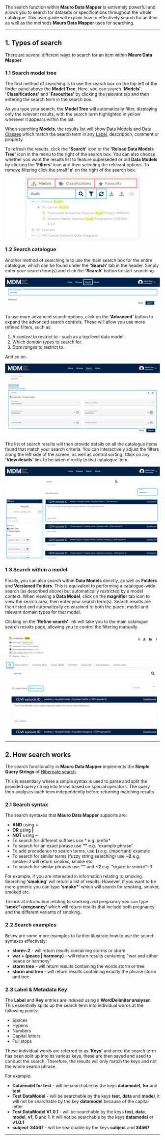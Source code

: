 The search function within **Mauro Data Mapper** is extremely powerful and allows you to search for datasets or specifications throughout the whole catalogue. This user guide will explain how to effectively search for an item as well as the methods **Mauro Data Mapper** uses for searching. 

---

## 1. Types of search

There are several different ways to search for an item within **Mauro Data Mapper**. 

### 1.1 Search model tree

The first method of searching is to use the search box on the top left of the finder panel above the **Model Tree**. Here, you can search **'Models'**, **'Classifications'** and **'Favourites'** by clicking the relevant tab and then entering the search term in the search box. 

As you type your search, the **Model Tree** will automatically filter, displaying only the relevant results, with the search term highlighted in yellow wherever it appears within the list. 

When searching **Models**, the results list will show [Data Models](../../glossary/data-model/data-model.md) and [Data Classes](../../glossary/data-class/data-class.md) which match the search term in any [Label](../../glossary/label/label.md), description, comment or property.

To refresh the results, click the **'Search'** icon or the **'Reload Data Models Tree'** icon in the menu to the right of the search box. You can also choose whether you want the results list to feature superseded or old **Data Models** by clicking the **'Filters'** icon and then selecting the relevant options. To remove filtering click the small **'x'** on the right of the search box. 

![Models search](models-search.png)

### 1.2 Search catalogue

Another method of searching is to use the main search box for the entire catalogue, which can be found under the **'Search'** tab in the header. Simply enter your search term(s) and click the **'Search'** button to start searching.

![Simple search](simple-search.png)

To use more advanced search options, click on the **'Advanced'** button to expand the advanced search controls. These will allow you use more refined filters, such as:

1. A _context_ to restrict to - such as a top level data model.
2. Which _domain types_ to search for.
3. _Date ranges_ to restrict to.

And so on.

![Advanced search](advanced-search.png)

The list of search results will then provide details on all the catalogue items found that match your search criteria. You can interactively adjust the filters along the left side of the screen, as well as control sorting. Click on any **'View details'** link to be taken directly to that catalogue item.

![Search results](search-results.png)

### 1.3 Search within a model

Finally, you can also search within **Data Models** directly, as well as **Folders** and **Versioned Folders**. This is equivalent to performing a catalogue-wide search (as described above) but automatically restricted by a model context. When viewing a **Data Model**, click on the **magnifier** tab icon to view the search area, then enter your search term(s). Search results are then listed and automatically constrained to both the parent model and relevant domain types for that model.

Clicking on the **'Refine search'** link will take you to the main catalogue search results page, allowing you to control the filtering manually.

![Search within model](search-within-model.png)

---

## 2. How search works

The search functionality in **Mauro Data Mapper** implements the **Simple Query Strings** of [Hibernate search](https://docs.jboss.org/hibernate/stable/search/reference/en-US/html_single/#_simple_query_string_queries%7CSimple). 

This is essentially where a simple syntax is used to parse and split the provided query string into terms based on special operators. The query then analyses each term independently before returning matching results. 

### 2.1 Search syntax

The search syntaxes that **Mauro Data Mapper** supports are:

* **AND** using **+**
* **OR** using **|**
* **NOT** using **–**
* To search for different suffixes use * e.g. prefix* 
* To search for an exact phrase use **“”** e.g. “example phrase”
* To add precedence to search terms, use **()** e.g. (important) example
* To search for similar terms (fuzzy string searching) use **~2** e.g. smoke~2 will return smokes, smake etc
* To search for similar phrases use **“”** and **~2** e.g. “cigarette smoke”~3

For example, if you are interested in information relating to smoking. Searching **‘smoking’** will return a list of results. However, if you want to be more generic you can type __‘smoke*’__ which will search for smoking, smoker, smoked etc. 

To look at information relating to smoking and pregnancy you can type __‘smok*+pregnancy’__ which will return results that include both pregnancy and the different variants of smoking.  

### 2.2 Search examples

Below are some more examples to further illustrate how to use the search syntaxes effectively:

* **storm~2** - will return results containing storms or sturm
* **war + (peace | harmony)** - will return results containing "war and either peace or harmony"
* **storm tree** - will return results containing the words storm or tree
* **storm and tree** - will return results containing exactly the phrase storm and tree

### 2.3 Label & Metadata Key

The **Label** and **Key** entries are indexed using a **WordDelimiter analyser**. This essentially splits up the search term into individual words at the following points:

* Spaces 
* Hypens
* Numbers
* Capital letters
* Full stops

These individual words are referred to as **‘Keys’** and once the search term has been split up into its various keys, these are then saved and used to conduct the search. Therefore, the results will only match the keys and not the whole search phrase.

For example:

* **Datamodel for test** - will be searchable by the keys **datamodel**, **for** and **test**
* **Test DataModel** - will be searchable by the keys **test**, **data** and **model**, it will not be searchable by the key **datamodel** because of the capital letter
* **Test DataModel V1.0.1** - will be searchable by the keys **test**, **data**, **model**, **v1**, **0** and **1**. It will not be searchable by the keys **datamodel** or **v1.0.1**
* **subject-34567** - will be searchable by the keys **subject** and **34567**


---